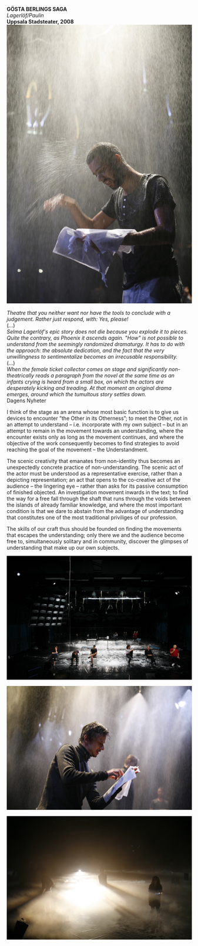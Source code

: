 **GÖSTA BERLINGS SAGA**  
*Lagerlöf/Paulin*  
**Uppsala Stadsteater, 2008**  
![](/gostauppsalasmall.jpg)

*Theatre that you neither want nor have the tools to conclude with a judgement. Rather just respond, with: Yes, please!*  
(...)  
*Selma Lagerlöf's epic story does not die because you explode it to pieces. Quite the contrary, as Phoenix it ascends again. "How" is not possible to understand from the seemingly randomized dramaturgy. It has to do with the approach: the absolute dedication, and the fact that the very unwillingness to sentimentalize becomes an irrecusable responsibility.*  
(...)  
*When the female ticket collector comes on stage and significantly non-theatrically reads a paragraph from the novel at the same time as an infants crying is heard from a small box, on which the actors are desperately kicking and treading. At that moment an original drama emerges, around which the tumultous story settles down.*  
Dagens Nyheter

I think of the stage as an arena whose most basic function is to give us devices to encounter ”the Other in its Otherness”; to meet the Other, not in an attempt to understand – i.e. incorporate with my own subject – but in an attempt to remain in the movement towards an understanding, where the encounter exists only as long as the movement continues, and where the objective of the work consequently becomes to find strategies to avoid reaching the goal of the movement – the Understandment.

The scenic creativity that emanates from non-identity thus becomes an unexpectedly concrete practice of non-understanding. The scenic act of the actor must be understood as a representative exercise, rather than a depicting representation; an act that opens to the co-creative act of the audience – the lingering eye – rather than asks for its passive consumption of finished objected. An investigation movement inwards in the text; to find the way for a free fall through the shaft that runs through the voids between the islands of already familiar knowledge, and where the most important condition is that we dare to abstain from the advantage of understanding that constitutes one of the most traditional priviliges of our profession.

The skills of our craft thus should be founded on finding the movements that escapes the understanding; only there we and the audience become free to, simultaneously solitary and in community, discover the glimpses of understanding that make up our own subjects.

![](/gostauppsala2.jpg)

![](/gostauppsala3.jpg)

![](/gostauppsala5.jpg)
